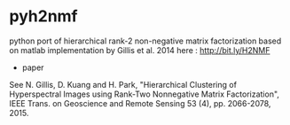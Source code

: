 # pyh2nmf
python port of hierarchical rank-2 non-negative matrix factorization 
based on matlab implementation by Gillis et al. 2014 here : http://bit.ly/H2NMF

* paper

See N. Gillis, D. Kuang and H. Park, "Hierarchical Clustering of Hyperspectral Images using Rank-Two Nonnegative Matrix Factorization", IEEE Trans. on Geoscience and Remote Sensing 53 (4), pp. 2066-2078, 2015.
